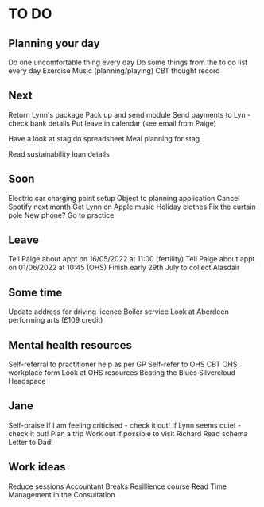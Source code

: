 # TO DO
## Planning your day
Do one uncomfortable thing every day
Do some things from the to do list every day
Exercise
Music (planning/playing)
CBT thought record

## Next
Return Lynn's package
Pack up and send module
Send payments to Lyn - check bank details
Put leave in calendar (see email from Paige)

Have a look at stag do spreadsheet
Meal planning for stag

Read sustainability loan details

## Soon
Electric car charging point setup
Object to planning application
Cancel Spotify next month
Get Lynn on Apple music
Holiday clothes
Fix the curtain pole
New phone?
Go to practice

## Leave
Tell Paige about appt on 16/05/2022 at 11:00 (fertility)
Tell Paige about appt on 01/06/2022 at 10:45 (OHS)
Finish early 29th July to collect Alasdair

## Some time
Update address for driving licence
Boiler service
Look at Aberdeen performing arts (£109 credit)

## Mental health resources
Self-referral to practitioner help as per GP
Self-refer to OHS CBT
OHS workplace form
Look at OHS resources
Beating the Blues
Silvercloud
Headspace

## Jane
Self-praise
If I am feeling criticised - check it out!
If Lynn seems quiet - check it out!
Plan a trip
Work out if possible to visit Richard
Read schema
Letter to Dad!

## Work ideas
Reduce sessions
Accountant
Breaks
Resillience course
Read Time Management in the Consultation



